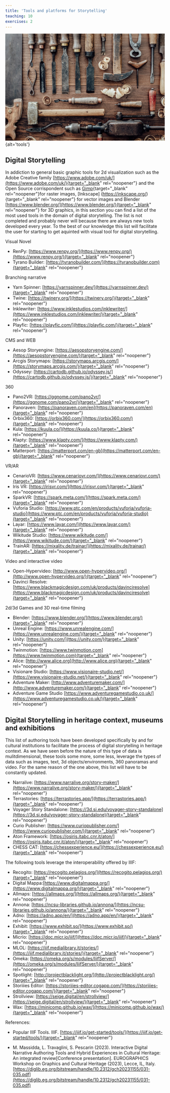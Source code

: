 ```yaml
---
title: 'Tools and platforms for Storytelling'
teaching: 10
exercises: 2
---
```

![Vintage woodworking tools on the workbench by stokkete from Adobe Stock](fig/Fig_34b_AdobeStock_178578979.jpeg){alt='tools'}



## Digital Storytelling
In addiction to general basic graphic tools for 2d visualization such as the Adobe Creative family [https://www.adobe.com/uk/](https://www.adobe.com/uk/){target="_blank" rel="noopener"} and the Open Source corrispondent such as [Gimp](https://www.gimp.org/){target="_blank" rel="noopener"}for raster images, [Inkscape] (https://inkscape.org/){target="_blank" rel="noopener"} for vector images and Blender [https://www.blender.org/](https://www.blender.org/){target="_blank" rel="noopener"} for 3D graphics, in this section you can find a list of the most used tools in the domain of digital storytelling. The list is not completed and probably never will because there are always new tools developed every year. To the best of our knowledge this list will facilitate the user for starting to get aquinted with visual tool for digital storytelling.

Visual Novel

- RenPy: [https://www.renpy.org/](https://www.renpy.org/)(https://www.renpy.org/){target="_blank" rel="noopener"}
- Tyrano Builder: [https://tyranobuilder.com/](https://tyranobuilder.com){target="_blank" rel="noopener"}



Branching narrative

- Yarn Spinner: [https://yarnspinner.dev/](https://yarnspinner.dev/){target="_blank" rel="noopener"}
- Twine: [https://twinery.org/](https://twinery.org/){target="_blank" rel="noopener"}
- Inklewriter: [https://www.inklestudios.com/inklewriter/](https://www.inklestudios.com/inklewriter/){target="_blank" rel="noopener"}
- Playfic: [https://playfic.com/](https://playfic.com/){target="_blank" rel="noopener"}



CMS and WEB

- Aesop Storyengine: [https://aesopstoryengine.com/](https://aesopstoryengine.com/){target="_blank" rel="noopener"} 
- Arcgis Storymaps: [https://storymaps.arcgis.com/](https://storymaps.arcgis.com/){target="_blank" rel="noopener"} 
- Odyssey: [https://cartodb.github.io/odyssey.js/](https://cartodb.github.io/odyssey.js/){target="_blank" rel="noopener"}



360

- Pano2VR: [https://ggnome.com/pano2vr/](https://ggnome.com/pano2vr/){target="_blank" rel="noopener"}
- Panoraven: [https://panoraven.com/en](https://panoraven.com/en){target="_blank" rel="noopener"}
- Orbix360: [https://orbix360.com/](https://orbix360.com/){target="_blank" rel="noopener"}
- Kula: [https://kuula.co/](https://kuula.co/){target="_blank" rel="noopener"}
- Klapty: [https://www.klapty.com/](https://www.klapty.com/){target="_blank" rel="noopener"}
- Matterport: [https://matterport.com/en-gb](https://matterport.com/en-gb){target="_blank" rel="noopener"}



VR/AR

- CenarioVR: [https://www.cenariovr.com/](https://www.cenariovr.com/){target="_blank" rel="noopener"}
- Iris VR: [https://irisvr.com/](https://irisvr.com/){target="_blank" rel="noopener"}
- SparkVR: [https://spark.meta.com/](https://spark.meta.com/){target="_blank" rel="noopener"}
- Vuforia Studio: [https://www.ptc.com/en/products/vuforia/vuforia-studio](https://www.ptc.com/en/products/vuforia/vuforia-studio){target="_blank" rel="noopener"}
- Layar: [https://www.layar.com/](https://www.layar.com/){target="_blank" rel="noopener"}
- Wikitude Studio: [https://www.wikitude.com/](https://www.wikitude.com/){target="_blank" rel="noopener"}
- TrainAR: [https://mixality.de/trainar/](https://mixality.de/trainar/){target="_blank" rel="noopener"}



Video and interactive video

- Open-Hypervideo: [http://www.open-hypervideo.org/](http://www.open-hypervideo.org/){target="_blank" rel="noopener"}
- Davinci Resolve: [https://www.blackmagicdesign.com/uk/products/davinciresolve](https://www.blackmagicdesign.com/uk/products/davinciresolve){target="_blank" rel="noopener"}



2d/3d Games and 3D real-time filming

- Blender: [https://www.blender.org/](https://www.blender.org/){target="_blank" rel="noopener"}
- Unreal Engine: [https://www.unrealengine.com/](https://www.unrealengine.com/){target="_blank" rel="noopener"} 
- Unity: [https://unity.com/](ttps://unity.com/){target="_blank" rel="noopener"}
- Twinmotion: [https://www.twinmotion.com](https://www.twinmotion.com){target="_blank" rel="noopener"}
- Alice: [http://www.alice.org](http://www.alice.org){target="_blank" rel="noopener"}
- Visionare Studio: [https://www.visionaire-studio.net/](https://www.visionaire-studio.net/){target="_blank" rel="noopener"}
- Adventure Maker: [http://www.adventuremaker.com/](http://www.adventuremaker.com/){target="_blank" rel="noopener"}
- Adventure Game Studio [https://www.adventuregamestudio.co.uk/](https://www.adventuregamestudio.co.uk/){target="_blank" rel="noopener"}

## Digital Storytelling in heritage context, museums and exhibitions
This list of authoring tools have been developed specifically by and for cultural institutions to facilitate the process of digital storytelling in heritage context. As we have seen before the nature of this type of data is mulitdimensional, these tools some more, some less, leverage the types of data such as images, text, 3d objects/environments, 360 panoramas and video. For the same reason of the one above, this list will have to be constantly updated.

- Narralive: [https://www.narralive.org/story-maker/](https://www.narralive.org/story-maker/){target="_blank" rel="noopener"}
- Terrastories: [https://terrastories.app/](https://terrastories.app/){target="_blank" rel="noopener"}
- Voyager Story Standalone: [https://3d.si.edu/voyager-story-standalone](https://3d.si.edu/voyager-story-standalone){target="_blank" rel="noopener"}
- Curio Publisher: [https://www.curiopublisher.com/](https://www.curiopublisher.com/){target="_blank" rel="noopener"}
- Aton Framework: [https://osiris.itabc.cnr.it/aton/](https://osiris.itabc.cnr.it/aton/){target="_blank" rel="noopener"}
- CHESS CAT: [https://chessexperience.eu/](https://chessexperience.eu/){target="_blank" rel="noopener"}

The following tools leverage the interoperability offered by IIIF:

- Recogito: [https://recogito.pelagios.org/](https://recogito.pelagios.org/){target="_blank" rel="noopener"}
- Digital Mappa:[https://www.digitalmappa.org/](https://www.digitalmappa.org/){target="_blank" rel="noopener"}
- Allmaps: [https://allmaps.org/](https://allmaps.org/){target="_blank" rel="noopener"}
- Annona: [https://ncsu-libraries.github.io/annona/](https://ncsu-libraries.github.io/annona/){target="_blank" rel="noopener"}
- Adno: [https://adno.app/en/](https://adno.app/en/){target="_blank" rel="noopener"}
- Exhibit: [https://www.exhibit.so/](https://www.exhibit.so/){target="_blank" rel="noopener"}
- Micrio: [https://doc.micr.io/iiif/](https://doc.micr.io/iiif/){target="_blank" rel="noopener"}
- MLOL: [https://iiif.medialibrary.it/stories/](https://iiif.medialibrary.it/stories/){target="_blank" rel="noopener"}
- Omeka: [https://omeka.org/s/modules/IiifServer/](https://omeka.org/s/modules/IiifServer/){target="_blank" rel="noopener"}
- Spotlight: [http://projectblacklight.org/](http://projectblacklight.org/){target="_blank" rel="noopener"}
- Storiiies Editor: [https://storiiies-editor.cogapp.com/](https://storiiies-editor.cogapp.com/){target="_blank" rel="noopener"} 
- Strollview: [https://seige.digital/en/strollview/](https://seige.digital/en/strollview/){target="_blank" rel="noopener"}
- Wax: [https://minicomp.github.io/wax/](https://minicomp.github.io/wax/){target="_blank" rel="noopener"}

References:

- Popular IIIF Tools. IIIF. [https://iiif.io/get-started/tools/](https://iiif.io/get-started/tools/){target="_blank" rel="noopener"}

- M. Massidda, L. Travaglini, S. Pescarin (2023). Interactive Digital Narrative Authoring Tools and Hybrid Experiences in Cultural Heritage: An integrated review[Conference presentation]. EUROGRAPHICS Workshop on Graphics and Cultural Heritage (2023), Lecce, IL, Italy. [https://diglib.eg.org/bitstream/handle/10.2312/gch20231155/031-035.pdf](https://diglib.eg.org/bitstream/handle/10.2312/gch20231155/031-035.pdf)



